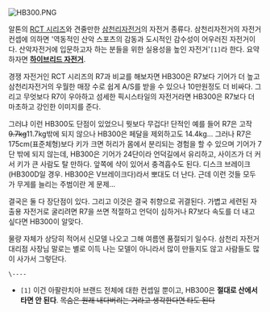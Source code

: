 ![HB300.PNG](http://z3.enha.kr/http://rigvedawiki.net/r1/pds/HB300.PNG)

알톤의 [RCT 시리즈](RCT%20%EC%8B%9C%EB%A6%AC%EC%A6%88.md)와 견줄만한
[삼천리자전거](%EC%82%BC%EC%B2%9C%EB%A6%AC%EC%9E%90%EC%A0%84%EA%B1%B0.md)의 자전거
종류다. 삼천리자전거의 자전거 컨셉에 의하면 '역동적인 산악 스포츠의 감동과 도시적인 감수성이 어우러진 자전거이다. 산악자전거에 입문하고자
하는 분들을 위한 실용성을 높인 자전거'`[1]`라 한다. 요약하자면 **[하이브리드 자전거](%ED%95%98%EC%9D%B4%EB%B8%8C%EB%A6%AC%EB%93%9C%20%EC%9E%90%EC%A0%84%EA%B1%B0.md)**.

경쟁 자전거인 RCT 시리즈의 R7과 비교를 해보자면 HB300은 R7보다 기어가 더 높고 삼천리자전거의 우월한 매장 수로 쉽게 A/S를
받을 수 있으나 10만원정도 더 비싸다. 그리고 무엇보다 R7이 우아하고 섬세한 픽시스타일의 자전거라면 HB300은 R7보다 더 마초하고
강인한 이미지를 준다.

그러냐 이런 HB300도 단점이 있었으니 뭣보다 무겁다! 단적인 예를 들어 R7은 고작 <del>9.7kg</del>11.7kg밖에 되지
않으나 HB300은 페달을 제외하고도 14.4kg... 그러나 R7은 175cm(표준체형)보다 키가 크면 허리가 몸에서 분리되는 경험을 할
수 있으며 기어가 7단 밖에 되지 않는데, HB300은 기어가 24단이라 언덕길에서 유리하고, 사이즈가 더 커서 키가 큰 사람도 탈 만하다.
앞쪽에 샥이 있어서 충격흡수도 된다. 디스크 브레이크(HB300D일 경우. HB300은 V브레이크다)라서 뽀대도 더 난다. 근데 이런 것들
모두가 무게를 늘리는 주범이란 게 문제...

결국은 둘 다 장단점이 있다. 그리고 이것은 결국 취향으로 귀결된다. 가볍고 세련된 자출용 자전거로 굴리려면 R7을 쓰면 적절하고 언덕이
심하거나 R7보다 속도를 더 내고 싶다면 HB300이 알맞다.

물량 자체가 상당히 적어서 신모델 나오고 그해 여름엔 품절되기 일수다. 삼천리 자전거 대리점 사장님 말로는 별로 이득 나는 모델이 아니라서
많이 만들지도 않고 사람들도 많이 사가서 그렇단다.

`\----`

  * `[1]` 이건 아팔란치아 브랜드 전체에 대한 컨셉일 뿐이고, HB300은 **절대로 산에서 타면 안 된다**. <del>목숨은 원래 내다버리는 거라고 생각한다면 타도 된다</del>

